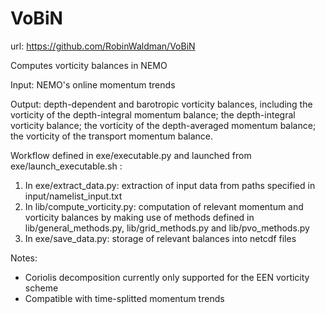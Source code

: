 # VoBiN

url: https://github.com/RobinWaldman/VoBiN

Computes vorticity balances in NEMO

Input: NEMO's online momentum trends

Output: depth-dependent and barotropic vorticity balances, including the vorticity of the depth-integral momentum balance; the depth-integral vorticity balance; the vorticity of the depth-averaged momentum balance; the vorticity of the transport momentum balance.

Workflow defined in exe/executable.py and launched from exe/launch_executable.sh :
1. In exe/extract_data.py: extraction of input data from paths specified in input/namelist_input.txt
2. In lib/compute_vorticity.py: computation of relevant momentum and vorticity balances by making use of methods defined in lib/general_methods.py, lib/grid_methods.py and lib/pvo_methods.py
3. In exe/save_data.py: storage of relevant balances into netcdf files

Notes:
- Coriolis decomposition currently only supported for the EEN vorticity scheme
- Compatible with time-splitted momentum trends
